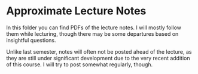 # Approximate Lecture Notes

In this folder you can find PDFs of the lecture notes. I will mostly follow
them while lecturing, though there may be some departures based on
insightful questions.

Unlike last semester, notes will often not be posted ahead of the lecture,
as they are still under significant development due to the very recent addition
of this course. I will try to post somewhat regularly, though.